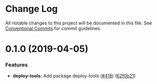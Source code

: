 # Change Log

All notable changes to this project will be documented in this file.
See [Conventional Commits](https://conventionalcommits.org) for commit guidelines.

# 0.1.0 (2019-04-05)


### Features

* **deploy-tools:** Add package deploy-tools ([#418](https://github.com/wireapp/wire-desktop-packages/tree/master/packages/deploy-tools/issues/418)) ([62f0b21](https://github.com/wireapp/wire-desktop-packages/tree/master/packages/deploy-tools/commit/62f0b21))

